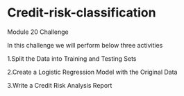 # Credit-risk-classification
Module 20 Challenge 

In this challenge we will perform below three activities

1.Split the Data into Training and Testing Sets

2.Create a Logistic Regression Model with the Original Data

3.Write a Credit Risk Analysis Report
